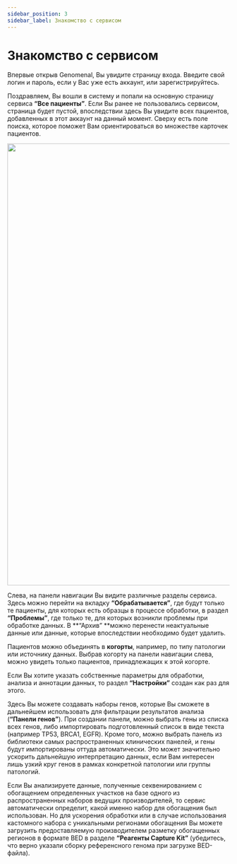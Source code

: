 ```yaml
---
sidebar_position: 3
sidebar_label: Знакомство с сервисом
---
```


# Знакомство с сервисом

Впервые открыв Genomenal, Вы увидите страницу входа. Введите свой логин и пароль, если у Вас уже есть аккаунт, или зарегистрируйтесь.

Поздравляем, Вы вошли в систему и попали на основную страницу сервиса **“Все пациенты”**. Если Вы ранее не пользовались сервисом, страница будет пустой, впоследствии здесь Вы увидите всех пациентов, добавленных в этот аккаунт на  данный момент. Сверху есть поле поиска, которое поможет Вам ориентироваться во множестве карточек пациентов.

<p align="center">
<img src={require('/img/rus/1-all-patients-page.png').default} width="1000"/>
</p>

Слева, на панели навигации Вы видите различные разделы сервиса. Здесь можно перейти на вкладку **“Обрабатывается”**, где будут только те пациенты, для которых есть образцы в процессе обработки, в раздел **“Проблемы”**, где только те, для которых возникли проблемы при обработке данных. В **“Архив” **можно перенести неактуальные данные или данные, которые впоследствии необходимо будет удалить.

Пациентов можно объединять в **когорты**, например, по типу патологии или источнику данных. Выбрав когорту на панели навигации слева, можно увидеть только пациентов, принадлежащих к этой когорте.

Если Вы хотите указать собственные параметры для обработки, анализа и аннотации данных, то раздел **“Настройки”** создан как раз для этого.

Здесь Вы можете создавать наборы генов, которые Вы сможете в дальнейшем использовать для фильтрации результатов анализа (**“Панели генов”**). При создании панели, можно выбрать гены из списка всех генов, либо импортировать подготовленный список в виде текста (например TP53, BRCA1, EGFR). Кроме того, можно выбрать панель из библиотеки самых распространенных клинических панелей, и гены будут импортированы оттуда автоматически. Это может значительно ускорить дальнейшую интерпретацию данных, если Вам интересен лишь узкий круг генов в рамках конкретной патологии или группы патологий.

Если Вы анализируете данные, полученные секвенированием с обогащением определенных участков на базе одного из распространенных наборов ведущих производителей, то сервис автоматически определит, какой именно набор для обогащения был использован. Но для ускорения обработки или в случае использования кастомного набора с уникальными регионами обогащения Вы можете загрузить предоставляемую производителем разметку обогащенных регионов в формате BED в разделе **“Реагенты Capture Kit”** (убедитесь, что верно указали сборку референсного генома при загрузке BED-файла).
